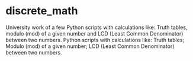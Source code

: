 # discrete_math
University work of a few Python scripts with calculations like: Truth tables, modulo (mod) of a given number and LCD (Least Common Denominator) between two numbers.
Python scripts with calculations like: 
Truth tables;
Modulo (mod) of a given number;
LCD (Least Common Denominator) between two numbers.
